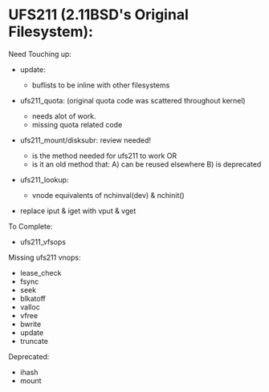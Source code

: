# UFS211 (2.11BSD's Original Filesystem):
Need Touching up:
- update:
	- buflists to be inline with other filesystems
- ufs211_quota: 
	(original quota code was scattered throughout kernel)
	- needs alot of work. 
	- missing quota related code
	
- ufs211_mount/disksubr: review needed!
	- is the method needed for ufs211 to work
	OR
	- is it an old method that:
		 A) can be reused elsewhere
		 B) is deprecated
- ufs211_lookup: 
	- vnode equivalents of nchinval(dev) & nchinit()
	
- replace iput & iget with vput & vget

To Complete:
- ufs211_vfsops

	
Missing ufs211 vnops:
- lease_check
- fsync
- seek
- blkatoff
- valloc
- vfree
- bwrite
- update
- truncate

Deprecated:
- ihash
- mount